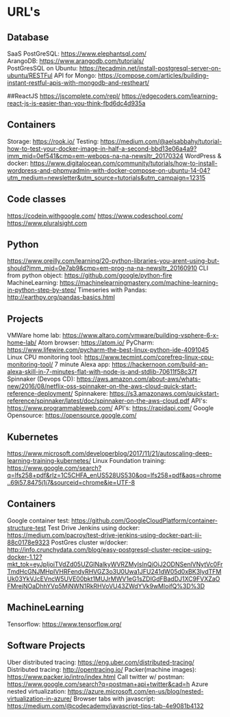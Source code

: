# URL's

## Database
SaaS PostGreSQL: https://www.elephantsql.com/<br/>
ArangoDB: https://www.arangodb.com/tutorials/  
PostGresSQL on Ubuntu: https://tecadmin.net/install-postgresql-server-on-ubuntu/RESTFul API for Mongo: https://compose.com/articles/building-instant-restful-apis-with-mongodb-and-restheart/

##ReactJS
https://jscomplete.com/repl/
https://edgecoders.com/learning-react-js-is-easier-than-you-think-fbd6dc4d935a

## Containers
Storage: https://rook.io/
Testing: https://medium.com/@aelsabbahy/tutorial-how-to-test-your-docker-image-in-half-a-second-bbd13e06a4a9?imm_mid=0ef541&cmp=em-webops-na-na-newsltr_20170324
WordPress & docker: https://www.digitalocean.com/community/tutorials/how-to-install-wordpress-and-phpmyadmin-with-docker-compose-on-ubuntu-14-04?utm_medium=newsletter&utm_source=tutorials&utm_campaign=12315

## Code classes
https://codein.withgoogle.com/
https://www.codeschool.com/
https://www.pluralsight.com

## Python
https://www.oreilly.com/learning/20-python-libraries-you-arent-using-but-should?imm_mid=0e7ab9&cmp=em-prog-na-na-newsltr_20160910
CLI from python object: https://github.com/google/python-fire
MachineLearning: https://machinelearningmastery.com/machine-learning-in-python-step-by-step/
Timeseries with Pandas: http://earthpy.org/pandas-basics.html

## Projects
VMWare home lab: https://www.altaro.com/vmware/building-vsphere-6-x-home-lab/
Atom browser: https://atom.io/
PyCharm: https://www.lifewire.com/pycharm-the-best-linux-python-ide-4091045
Linux CPU monitoring tool: https://www.tecmint.com/corefreq-linux-cpu-monitoring-tool/
7 minute Alexa app: https://hackernoon.com/build-an-alexa-skill-in-7-minutes-flat-with-node-js-and-stdlib-70611f58c37f
Spinnaker (Devops CD): https://aws.amazon.com/about-aws/whats-new/2016/08/netflix-oss-spinnaker-on-the-aws-cloud-quick-start-reference-deployment/
Spinnakere: https://s3.amazonaws.com/quickstart-reference/spinnaker/latest/doc/spinnaker-on-the-aws-cloud.pdf
API's: https://www.programmableweb.com/
API's: https://rapidapi.com/
Google Opensource: https://opensource.google.com/

## Kubernetes
https://www.microsoft.com/developerblog/2017/11/21/autoscaling-deep-learning-training-kubernetes/
Linux Foundation training: https://www.google.com/search?q=lfs258+pdf&rlz=1C5CHFA_enUS528US530&oq=lfs258+pdf&aqs=chrome..69i57.8475j1j7&sourceid=chrome&ie=UTF-8

## Containers
Google container test: https://github.com/GoogleCloudPlatform/container-structure-test
Test Drive Jenkins using docker: https://medium.com/pacroy/test-drive-jenkins-using-docker-part-iii-88c0178e9323
PostGres cluster w/docker: http://info.crunchydata.com/blog/easy-postgresql-cluster-recipe-using-docker-1.12?mkt_tok=eyJpIjoiTVdZd05UZGlNalkyWVRZMyIsInQiOiJ2ODNSenlVNytVc0FrTmdHcGNJMHpIVHRFendyRHVGZ3o3U0Uwa1JFU241dW05d0xBK3IydTFMUk03YkVJcEVncW5UVE00bkt1MUJrMWV1eG1sZDlGdFBadDJ1XC9FVXZaOFMrejNOaDhhYVp5MjNWN1RkRHVoVU43ZWdYVk9wMloifQ%3D%3D
## MachineLearning
Tensorflow: https://www.tensorflow.org/

## Software Projects
Uber distributed tracing: https://eng.uber.com/distributed-tracing/
Distributed tracing: http://opentracing.io/
Packer(machine images): https://www.packer.io/intro/index.html
Call twitter w/ postman: https://www.google.com/search?q=postman+api+twitter&cad=h
Azure nested virtualization: https://azure.microsoft.com/en-us/blog/nested-virtualization-in-azure/
Browser tabs with javascript: https://medium.com/@codecademy/javascript-tips-tab-4e9081b4132
